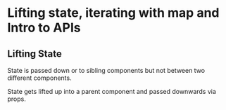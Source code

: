 # Lifting state, iterating with map and Intro to APIs

## Lifting State

State is passed down or to sibling components but not between two different components. 

State gets lifted up into a parent component and passed downwards via props.


